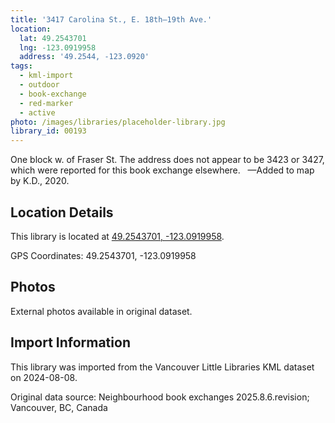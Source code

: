 ```yaml
---
title: '3417 Carolina St., E. 18th—19th Ave.'
location:
  lat: 49.2543701
  lng: -123.0919958
  address: '49.2544, -123.0920'
tags:
  - kml-import
  - outdoor
  - book-exchange
  - red-marker
  - active
photo: /images/libraries/placeholder-library.jpg
library_id: 00193
---
```

One block w. of Fraser St.
The address does not appear to be 3423 or 3427, which were reported for this book exchange elsewhere.  
—Added to map by K.D., 2020.

## Location Details

This library is located at [49.2543701, -123.0919958](https://www.google.com/maps?q=49.2543701,-123.0919958).

GPS Coordinates: 49.2543701, -123.0919958

## Photos

External photos available in original dataset.

## Import Information

This library was imported from the Vancouver Little Libraries KML dataset on 2024-08-08.

Original data source: Neighbourhood book exchanges 2025.8.6.revision; Vancouver, BC, Canada
